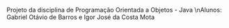 Projeto da disciplina de Programação Orientada a Objetos - Java
\nAlunos: Gabriel Otávio de Barros e Igor José da Costa Mota
